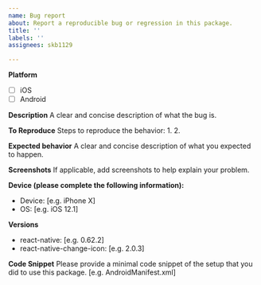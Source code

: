 ```yaml
---
name: Bug report
about: Report a reproducible bug or regression in this package.
title: ''
labels: ''
assignees: skb1129

---
```


**Platform**
 - [ ] iOS
 - [ ] Android

**Description**
A clear and concise description of what the bug is.

**To Reproduce**
Steps to reproduce the behavior:
1.
2.

**Expected behavior**
A clear and concise description of what you expected to happen.

**Screenshots**
If applicable, add screenshots to help explain your problem.

**Device (please complete the following information):**
 - Device: [e.g. iPhone X]
 - OS: [e.g. iOS 12.1]

**Versions**
 - react-native: [e.g. 0.62.2]
 - react-native-change-icon: [e.g. 2.0.3]

**Code Snippet**
Please provide a minimal code snippet of the setup that you did to use this package. [e.g. AndroidManifest.xml]
